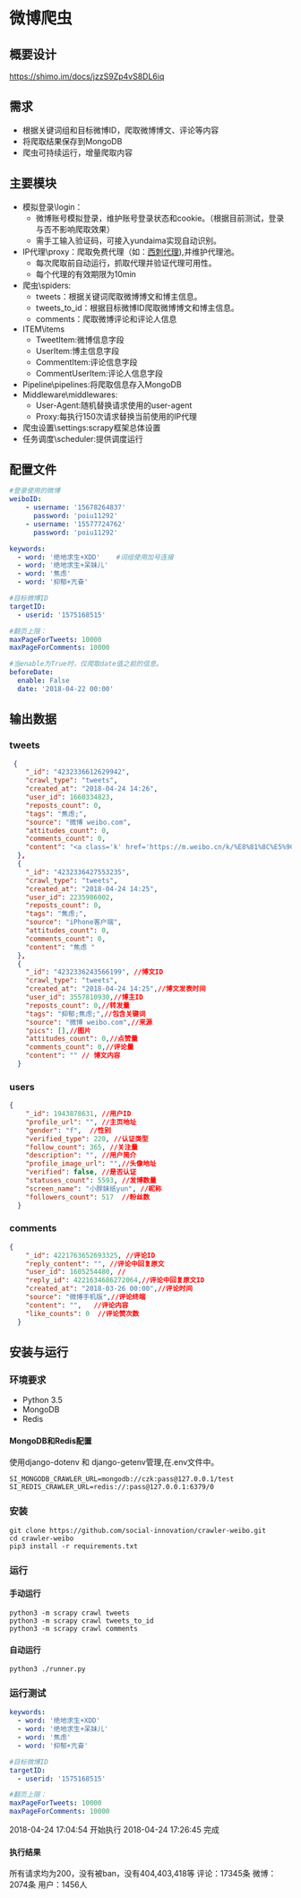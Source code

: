# 微博爬虫
## 概要设计
https://shimo.im/docs/jzzS9Zp4vS8DL6iq
## 需求
- 根据关键词组和目标微博ID，爬取微博博文、评论等内容
- 将爬取结果保存到MongoDB
- 爬虫可持续运行，增量爬取内容
## 主要模块
- 模拟登录\login：
    - 微博账号模拟登录，维护账号登录状态和cookie。（根据目前测试，登录与否不影响爬取效果）
    - 需手工输入验证码，可接入yundaima实现自动识别。
- IP代理\proxy：爬取免费代理（如：[西刺代理](http://www.xicidaili.com/wn/)),并维护代理池。
    - 每次爬取前自动运行，抓取代理并验证代理可用性。
    - 每个代理的有效期限为10min
- 爬虫\spiders:
    - tweets：根据关键词爬取微博博文和博主信息。
    - tweets_to_id：根据目标微博ID爬取微博博文和博主信息。
    - comments：爬取微博评论和评论人信息
- ITEM\items
    - TweetItem:微博信息字段
    - UserItem:博主信息字段
    - CommentItem:评论信息字段
    - CommentUserItem:评论人信息字段
- Pipeline\pipelines:将爬取信息存入MongoDB
- Middleware\middlewares:
    - User-Agent:随机替换请求使用的user-agent
    - Proxy:每执行150次请求替换当前使用的IP代理
- 爬虫设置\settings:scrapy框架总体设置
- 任务调度\scheduler:提供调度运行
## 配置文件
``` yaml
#登录使用的微博
weiboID:
    - username: '15678264837'
      password: 'poiu11292'
    - username: '15577724762'
      password: 'poiu11292'

keywords:
  - word: '绝地求生+XDD'    #词组使用加号连接
  - word: '绝地求生+呆妹儿'
  - word: '焦虑'
  - word: '抑郁+亢奋'

#目标微博ID
targetID:
  - userid: '1575168515'

#翻页上限：
maxPageForTweets: 10000
maxPageForComments: 10000

#当enable为True时，仅爬取date值之前的信息。
beforeDate:
  enable: False
  date: '2018-04-22 00:00'
```
## 输出数据
### tweets
```json
 {
    "_id": "4232336612629942",
    "crawl_type": "tweets",
    "created_at": "2018-04-24 14:26",
    "user_id": 1660334823,
    "reposts_count": 0,
    "tags": "焦虑;",
    "source": "微博 weibo.com",
    "attitudes_count": 0,
    "comments_count": 0,
    "content": "<a class='k' href='https://m.weibo.cn/k/%E8%81%8C%E5%9C%BA%E5%A6%88%E5%A6%88%E7%84%A6%E8%99%91%E5%90%97?from=feed'>#职场妈妈焦虑吗#</a> 发布了头条文章：《Lecoo倍爱宝缓解了我初为人母的焦虑》  <a data-url=\"http://t.cn/RuGmiTm\" href=\"http://media.weibo.cn/article?object_id=1022%3A2309404232336609809699&luicode=10000011&lfid=100103type%3D61%26q%3D%E7%84%A6%E8%99%91%26t%3D0&id=2309404232336609809699&ep=GdzdPb2aq%252C1660334823%252CGdzdPb2aq%252C1660334823\" data-hide=\"\"><span class=\"url-icon\"><img src=\"https://h5.sinaimg.cn/upload/2015/09/25/3/timeline_card_small_article_default.png\"></span></i><span class=\"surl-text\">Lecoo倍爱宝缓解了我初为人母的焦虑</a> ​"
  },
  {
    "_id": "4232336427553235",
    "crawl_type": "tweets",
    "created_at": "2018-04-24 14:25",
    "user_id": 2235986002,
    "reposts_count": 0,
    "tags": "焦虑;",
    "source": "iPhone客户端",
    "attitudes_count": 0,
    "comments_count": 0,
    "content": "焦虑 ​"
  },
  {
    "_id": "4232336243566199", //博文ID
    "crawl_type": "tweets",
    "created_at": "2018-04-24 14:25",//博文发表时间
    "user_id": 3557810930,//博主ID
    "reposts_count": 0,//转发量
    "tags": "抑郁;焦虑;",//包含关键词
    "source": "微博 weibo.com",//来源
    "pics": [],//图片
    "attitudes_count": 0,//点赞量
    "comments_count": 0,//评论量
    "content": "" // 博文内容
  }
```
### users
```json
{
    "_id": 1943878631, //用户ID
    "profile_url": "", //主页地址
    "gender": "f",  //性别
    "verified_type": 220, //认证类型
    "follow_count": 365, //关注量
    "description": "", //用户简介
    "profile_image_url": "",//头像地址
    "verified": false, //是否认证
    "statuses_count": 5593, //发博数量
    "screen_name": "小胖妹纸yun", //昵称
    "followers_count": 517  //粉丝数
  }
```
### comments
```json
{
    "_id": 4221763652693325, //评论ID
    "reply_content": "", //评论中回复原文
    "user_id": 1605254480, //
    "reply_id": 4221634686272064,//评论中回复原文ID
    "created_at": "2018-03-26 00:00",//评论时间
    "source": "微博手机版",//评论终端
    "content": "",   //评论内容
    "like_counts": 0  //评论赞次数
  }
```
## 安装与运行
### 环境要求
- Python 3.5
- MongoDB
- Redis
#### MongoDB和Redis配置
使用django-dotenv 和 django-getenv管理,在.env文件中。
```env
SI_MONGODB_CRAWLER_URL=mongodb://czk:pass@127.0.0.1/test
SI_REDIS_CRAWLER_URL=redis://:pass@127.0.0.1:6379/0
```
### 安装
```shell
git clone https://github.com/social-innovation/crawler-weibo.git
cd crawler-weibo
pip3 install -r requirements.txt
```
### 运行
#### 手动运行
```shell
python3 -m scrapy crawl tweets
python3 -m scrapy crawl tweets_to_id
python3 -m scrapy crawl comments
```
#### 自动运行
```shell
python3 ./runner.py
```
### 运行测试
```yaml
keywords:
  - word: '绝地求生+XDD'
  - word: '绝地求生+呆妹儿'
  - word: '焦虑'
  - word: '抑郁+亢奋'

#目标微博ID
targetID:
  - userid: '1575168515'

#翻页上限：
maxPageForTweets: 10000
maxPageForComments: 10000
```
2018-04-24 17:04:54 开始执行
2018-04-24 17:26:45 完成
#### 执行结果
所有请求均为200，没有被ban，没有404,403,418等
评论：17345条
微博：2074条
用户：1456人

